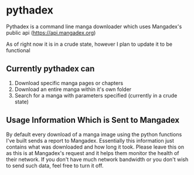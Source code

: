 # pythadex

Pythadex is a command line manga downloader which uses Mangadex's public api (https://api.mangadex.org)

As of right now it is in a crude state, however I plan to update it to be functional

Currently pythadex can
-----------------------
1. Download specific manga pages or chapters
2. Download an entire manga within it's own folder
3. Search for a manga with parameters specified (currently in a crude state)

Usage Information Which is Sent to Mangadex
-------------------------------------------
By default every download of a manga image using the python functions I've built sends a report to Mangadex. Essentially this information just contains what was downloaded and how long it took. Please leave this on as this is at Mangadex's request and it helps them monitor the health of their network. If you don't have much network bandwidth or you don't wish to send such data, feel free to turn it off.
